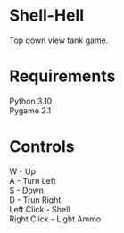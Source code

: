 # Shell-Hell
Top down view tank game.

# Requirements
Python 3.10<br />
Pygame 2.1

# Controls
W - Up<br />
A - Turn Left<br />
S - Down<br />
D - Trun Right<br />
Left Click - Shell<br />
Right Click - Light Ammo

